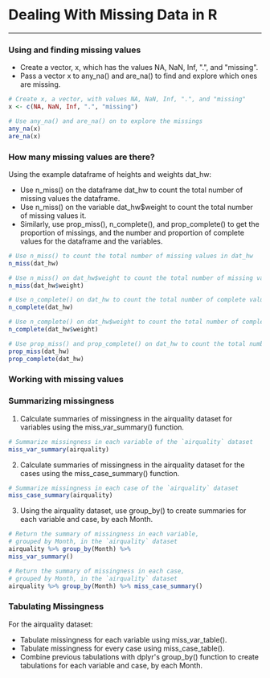 # Dealing With Missing Data in R
---
### Using and finding missing values
* Create a vector, x, which has the values NA, NaN, Inf, ".", and "missing".
* Pass a vector x to any_na() and are_na() to find and explore which ones are missing.
```r
# Create x, a vector, with values NA, NaN, Inf, ".", and "missing"
x <- c(NA, NaN, Inf, ".", "missing")

# Use any_na() and are_na() on to explore the missings
any_na(x)
are_na(x)
```
### How many missing values are there?
Using the example dataframe of heights and weights dat_hw:
* Use n_miss() on the dataframe dat_hw to count the total number of missing values the dataframe.
* Use n_miss() on the variable dat_hw$weight to count the total number of missing values it.
* Similarly, use prop_miss(), n_complete(), and prop_complete() to get the proportion of missings, and the number and proportion of complete values for the dataframe and the variables.
```r
# Use n_miss() to count the total number of missing values in dat_hw
n_miss(dat_hw)

# Use n_miss() on dat_hw$weight to count the total number of missing values
n_miss(dat_hw$weight)

# Use n_complete() on dat_hw to count the total number of complete values
n_complete(dat_hw)

# Use n_complete() on dat_hw$weight to count the total number of complete values
n_complete(dat_hw$weight)

# Use prop_miss() and prop_complete() on dat_hw to count the total number of missing values in each of the variables
prop_miss(dat_hw)
prop_complete(dat_hw)
```
### Working with missing values
### Summarizing missingness
1. Calculate summaries of missingness in the airquality dataset for variables using the miss_var_summary() function.
```r
# Summarize missingness in each variable of the `airquality` dataset
miss_var_summary(airquality)
```
2. Calculate summaries of missingness in the airquality dataset for the cases using the miss_case_summary() function.
```r
# Summarize missingness in each case of the `airquality` dataset
miss_case_summary(airquality)
```
3. Using the airquality dataset, use group_by() to create summaries for each variable and case, by each Month.
```r
# Return the summary of missingness in each variable, 
# grouped by Month, in the `airquality` dataset
airquality %>% group_by(Month) %>% 
miss_var_summary()

# Return the summary of missingness in each case, 
# grouped by Month, in the `airquality` dataset
airquality %>% group_by(Month) %>% miss_case_summary()
```
### Tabulating Missingness
For the airquality dataset:
* Tabulate missingness for each variable using miss_var_table().
* Tabulate missingness for every case using miss_case_table().
* Combine previous tabulations with dplyr's group_by() function to create tabulations for each variable and case, by each Month.
